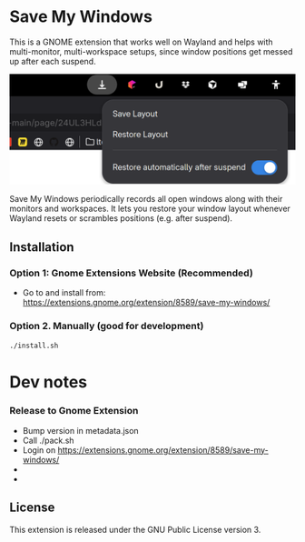 # Save My Windows

This is a GNOME extension that works well on Wayland and helps with multi-monitor, multi-workspace setups, since window
positions get messed up after each suspend.

![img.png](img.png)

Save My Windows periodically records all open windows along with their monitors and workspaces.
It lets you restore your window layout whenever Wayland resets or scrambles positions (e.g. after suspend).

## Installation

### Option 1: Gnome Extensions Website (Recommended)

- Go to and install from: https://extensions.gnome.org/extension/8589/save-my-windows/

### Option 2. Manually (good for development)

   ```bash
   ./install.sh
   ```

# Dev notes

### Release to Gnome Extension

- Bump version in metadata.json
- Call ./pack.sh
- Login on  https://extensions.gnome.org/extension/8589/save-my-windows/
-
-

## License

This extension is released under the GNU Public License version 3.


